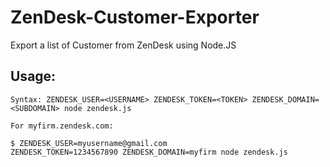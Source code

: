 # ZenDesk-Customer-Exporter
Export a list of Customer from ZenDesk using Node.JS

## Usage:

```
Syntax: ZENDESK_USER=<USERNAME> ZENDESK_TOKEN=<TOKEN> ZENDESK_DOMAIN=<SUBDOMAIN> node zendesk.js

For myfirm.zendesk.com:

$ ZENDESK_USER=myusername@gmail.com ZENDESK_TOKEN=1234567890 ZENDESK_DOMAIN=myfirm node zendesk.js
```
